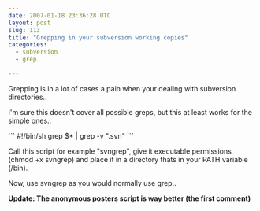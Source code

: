 ```yaml
---
date: 2007-01-18 23:36:28 UTC
layout: post
slug: 113
title: "Grepping in your subversion working copies"
categories:
  - subversion
  - grep

---
```

<p>Grepping is in a lot of cases a pain when your dealing with subversion directories..</p>

<p>I'm sure this doesn't cover all possible greps, but this at least works for the simple ones..</p>

<div>```
#!/bin/sh
grep $* | grep -v ".svn"
```</div>

<p>Call this script for example "svngrep", give it executable permissions (chmod +x svngrep) and place it in a directory thats in your PATH variable (/bin).</p>

<p>Now, use svngrep as you would normally use grep.. </p>

<p><strong>Update: The anonymous posters script is way better (the first comment)</strong></p>